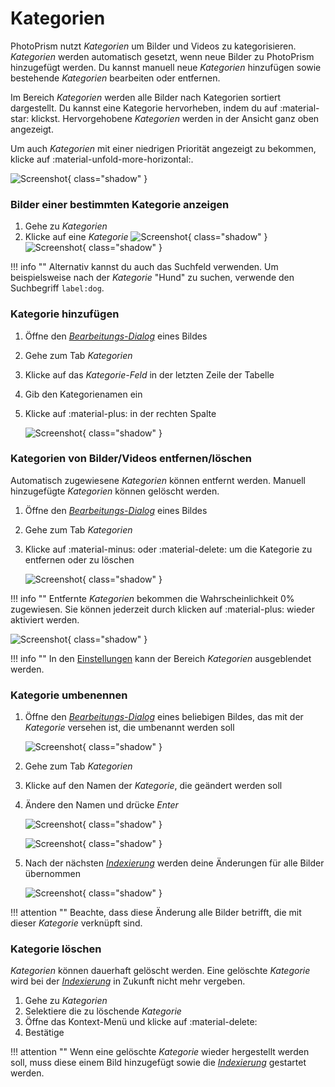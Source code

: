 # Kategorien #
PhotoPrism nutzt *Kategorien* um Bilder und Videos zu kategorisieren. *Kategorien* werden automatisch gesetzt, wenn neue Bilder zu PhotoPrism hinzugefügt werden. 
Du kannst manuell neue *Kategorien* hinzufügen sowie bestehende *Kategorien* bearbeiten oder entfernen.


Im Bereich *Kategorien* werden alle Bilder nach Kategorien sortiert dargestellt.
Du kannst eine Kategorie hervorheben, indem du auf :material-star: klickst. 
Hervorgehobene *Kategorien* werden in der Ansicht ganz oben angezeigt.

Um auch *Kategorien* mit einer niedrigen Priorität angezeigt zu bekommen, klicke auf :material-unfold-more-horizontal:.

![Screenshot](img/labels-1.png){ class="shadow" }

### Bilder einer bestimmten Kategorie anzeigen ###

1. Gehe zu *Kategorien*
2. Klicke auf eine *Kategorie*
    ![Screenshot](img/labels-2.png){ class="shadow" }
    ![Screenshot](img/labels-3.png){ class="shadow" }

!!! info ""
    Alternativ kannst du auch das Suchfeld verwenden. Um beispielsweise nach der *Kategorie* "Hund" zu suchen, verwende den Suchbegriff `label:dog`.

### Kategorie hinzufügen ###
1. Öffne den [*Bearbeitungs-Dialog*](edit.md) eines Bildes
2. Gehe zum Tab *Kategorien*
3. Klicke auf das *Kategorie-Feld* in der letzten Zeile der Tabelle 
4. Gib den Kategorienamen ein
5. Klicke auf :material-plus: in der rechten Spalte

    ![Screenshot](img/add-label.png){ class="shadow" }
    
### Kategorien von Bilder/Videos entfernen/löschen ###

Automatisch zugewiesene *Kategorien* können entfernt werden. Manuell hinzugefügte *Kategorien* können gelöscht werden.

1. Öffne den [*Bearbeitungs-Dialog*](edit.md) eines Bildes
2. Gehe zum Tab *Kategorien*
3. Klicke auf :material-minus: oder :material-delete: um die Kategorie zu entfernen oder zu löschen

    ![Screenshot](img/remove-label-1.png){ class="shadow" }
    
!!! info ""
    Entfernte *Kategorien* bekommen die Wahrscheinlichkeit 0% zugewiesen. Sie können jederzeit durch klicken auf :material-plus: wieder aktiviert werden.
    
   ![Screenshot](img/remove-label-2.png){ class="shadow" }

!!! info ""
    In den [Einstellungen](../settings/general.md) kann der Bereich *Kategorien* ausgeblendet werden.

### Kategorie umbenennen ###

1. Öffne den [*Bearbeitungs-Dialog*](edit.md) eines beliebigen Bildes, das mit der *Kategorie* versehen ist, die umbenannt werden soll

    ![Screenshot](img/edit-label-1.png){ class="shadow" }

2. Gehe zum Tab *Kategorien*
3. Klicke auf den Namen der *Kategorie*, die geändert werden soll
4. Ändere den Namen und drücke *Enter*

    ![Screenshot](img/edit-label-2.png){ class="shadow" }
    
    ![Screenshot](img/edit-label-3.png){ class="shadow" }

5. Nach der nächsten [*Indexierung*](../library/indexing.md) werden deine Änderungen für alle Bilder übernommen

    ![Screenshot](img/edit-label-4.png){ class="shadow" }

!!! attention ""
    Beachte, dass diese Änderung alle Bilder betrifft, die mit dieser *Kategorie* verknüpft sind.

### Kategorie löschen ###
*Kategorien* können dauerhaft gelöscht werden. Eine gelöschte *Kategorie* wird bei der [*Indexierung*](../library/indexing.md) in Zukunft nicht mehr vergeben.

1. Gehe zu *Kategorien*
2. Selektiere die zu löschende *Kategorie*
3. Öffne das Kontext-Menü und klicke auf :material-delete:
4. Bestätige

!!! attention ""
    Wenn eine gelöschte *Kategorie* wieder hergestellt werden soll, muss diese einem Bild hinzugefügt sowie die [*Indexierung*](../library/indexing.md) gestartet werden.
